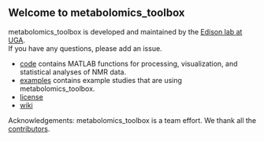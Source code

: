 ## Welcome to metabolomics_toolbox

metabolomics_toolbox is developed and maintained by the [Edison lab at UGA](https://edisonomics.org/).  
If you have any questions, please add an issue.


 * [code](https://github.com/edisonomics/metabolomics_toolbox/tree/master/code) contains MATLAB functions for processing, visualization, and statistical analyses of NMR data.
 * [examples](https://github.com/edisonomics/metabolomics_toolbox/tree/master/examples) contains example studies that are using metabolomics_toolbox.    
 * [license](https://github.com/edisonomics/metabolomics_toolbox/tree/master/license)    
 * [wiki](https://github.com/artedison/Edison_Lab_Shared_Metabolomics_UGA/wiki)

Acknowledgements: metabolomics_toolbox is a team effort. We thank all the [contributors](https://github.com/edisonomics/metabolomics_toolbox/blob/master/acknowledgements.md).
